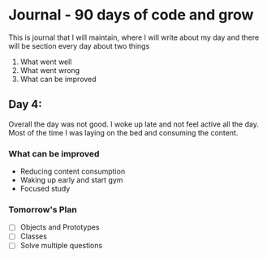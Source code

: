 # Journal - 90 days of code and grow

This is journal that I will maintain, where I will write about my day and there will be section every day about two things

1. What went well
2. What went wrong
3. What can be improved

## Day 4:

Overall the day was not good. I woke up late and not feel active all the day. Most of the time I was laying on the bed and consuming the content.

### What can be improved

- Reducing content consumption
- Waking up early and start gym
- Focused study

### Tomorrow's Plan

- [ ] Objects and Prototypes
- [ ] Classes
- [ ] Solve multiple questions

<!-- ## Day _
### What went well
### What went wrong
### What can be improved -->
